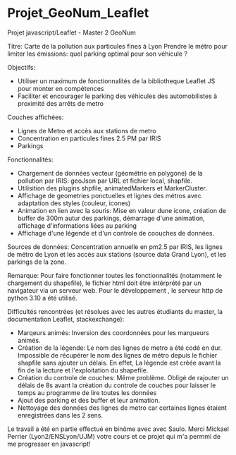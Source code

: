 # Projet_GeoNum_Leaflet
Projet javascript/Leaflet - Master 2 GeoNum

Titre:
Carte de la pollution aux particules fines à Lyon
Prendre le métro pour limiter les émissions: quel parking optimal pour son véhicule ?

Objectifs:
- Utiliser un maximum de fonctionnalités de la bibliotheque Leaflet JS pour monter en compétences
- Faciliter et encourager le parking des véhicules des automobilistes à proximité des arrêts de metro

Couches affichées:
- Lignes de Metro et accès aux stations de metro
- Concentration en particules fines 2.5 PM par IRIS
- Parkings

Fonctionnalités:
- Chargement de données vecteur (géométrie en polygone) de la pollution par IRIS: geoJson par URL et fichier local,  shapfile.
- Utilisition des plugins shpfile, animatedMarkers et MarkerCluster.
- Affichage de geometries ponctuelles et lignes des métros avec adaptation des styles (couleur, icones)
- Animation en lien avec la souris: Mise en valeur dune icone, création de buffer de 300m autur des parkings, démarrage d'une animation, affichage d'informations liées au parking
- Affichage d'une légende et d'un controle de coouches de données.

Sources de données:
Concentration annuelle en pm2.5 par IRIS, les lignes de métro de Lyon et les accès aux stations (source data Grand Lyon), et les parkings de la zone.

Remarque:
Pour faire fonctionner toutes les fonctionnalités (notamment le chargement du shapefile), le fichier html doit être intérprété par un navigateur via un serveur web. 
Pour le développement , le serveur http de python 3.10 a été utilisé.

Difficultés rencontrées (et résolues avec les autres étudiants du master, la documentation Leaflet, stackexchange):
- Marqeurs animés: Inversion des coordonnées pour les marqueurs animés.
- Création de la légende: Le nom des lignes de metro a été codé en dur. Impossible de récupérer le nom des lignes de métro depuis le fichier shapfile sans ajouter un délais. 
  En effet, La légende est créée avant la fin de la lecture et l'exploitation du shapefile.
- Création du controle de couches: Même problème. Obligé de rajouter un délais de 8s avant la création du controle de couches pour laisser le temps au programme de lire toutes les données
- Ajout des parking et des buffer et leur animation.
- Nettoyage des données des lignes de metro car certaines lignes étaient enregistrées dans les 2 sens.


Le travail a été en partie effectué en binôme avec avec Saulo.
Merci Mickael Perrier (Lyon2/ENSLyon/UJM) votre cours et ce projet qui m'a permmi de me progresser en javascript!
